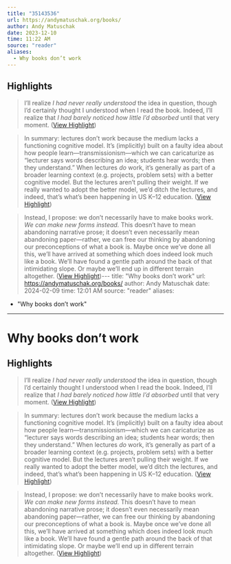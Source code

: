 ```yaml
---
title: "35143536"
url: https://andymatuschak.org/books/
author: Andy Matuschak
date: 2023-12-10
time: 11:22 AM
source: "reader"
aliases:
  - Why books don’t work
---
```

## Highlights
> I’ll realize *I had never really understood* the idea in question, though I’d certainly thought I understood when I read the book. Indeed, I’ll realize that *I had barely noticed how little I’d absorbed* until that very moment. ([View Highlight](https://read.readwise.io/read/01hh09feqgfqs49j5hyz5aptby))

> In summary: lectures don’t work because the medium lacks a functioning cognitive model. It’s (implicitly) built on a faulty idea about how people learn—transmissionism—which we can caricaturize as “lecturer says words describing an idea; students hear words; then they understand.” When lectures *do* work, it’s generally as part of a broader learning context (e.g. projects, problem sets) with a better cognitive model. But the lectures aren’t pulling their weight. If we really wanted to adopt the better model, we’d ditch the lectures, and indeed, that’s what’s been happening in US K–12 education. ([View Highlight](https://read.readwise.io/read/01hh0a0et8kqgfd3kde5j6zee0))

> Instead, I propose: we don’t necessarily have to make books work. *We can make new forms instead.* This doesn’t have to mean abandoning narrative prose; it doesn’t even necessarily mean abandoning paper—rather, we can free our thinking by abandoning our preconceptions of what a book is. Maybe once we’ve done all this, we’ll have arrived at something which does indeed look much like a book. We’ll have found a gentle path around the back of that intimidating slope. Or maybe we’ll end up in different terrain altogether. ([View Highlight](https://read.readwise.io/read/01hh0an10h7gnhef67fh3kbzf8))---
title: "Why books don’t work"
url: https://andymatuschak.org/books/
author: Andy Matuschak
date: 2024-02-09
time: 12:01 AM
source: "reader"
aliases:
  - "Why books don’t work"
---
# Why books don’t work

## Highlights
> I’ll realize *I had never really understood* the idea in question, though I’d certainly thought I understood when I read the book. Indeed, I’ll realize that *I had barely noticed how little I’d absorbed* until that very moment. ([View Highlight](https://read.readwise.io/read/01hh09feqgfqs49j5hyz5aptby))

> In summary: lectures don’t work because the medium lacks a functioning cognitive model. It’s (implicitly) built on a faulty idea about how people learn—transmissionism—which we can caricaturize as “lecturer says words describing an idea; students hear words; then they understand.” When lectures *do* work, it’s generally as part of a broader learning context (e.g. projects, problem sets) with a better cognitive model. But the lectures aren’t pulling their weight. If we really wanted to adopt the better model, we’d ditch the lectures, and indeed, that’s what’s been happening in US K–12 education. ([View Highlight](https://read.readwise.io/read/01hh0a0et8kqgfd3kde5j6zee0))

> Instead, I propose: we don’t necessarily have to make books work. *We can make new forms instead.* This doesn’t have to mean abandoning narrative prose; it doesn’t even necessarily mean abandoning paper—rather, we can free our thinking by abandoning our preconceptions of what a book is. Maybe once we’ve done all this, we’ll have arrived at something which does indeed look much like a book. We’ll have found a gentle path around the back of that intimidating slope. Or maybe we’ll end up in different terrain altogether. ([View Highlight](https://read.readwise.io/read/01hh0an10h7gnhef67fh3kbzf8))

